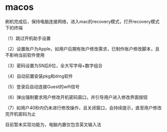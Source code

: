 # macos

刷机完成后，保持电脑连接网络，进入mac的recovery模式，打开recovery模式下的终端

（1）跳过开机助手设置

（2）设置账户为Apple，如用户后期有账户修改需求，已制作账户修改脚本，且不影响当前软件使用

（3）密码设置为SN后6位，全大写字母+数字组合

（4）自动前置安装pkg和dmg软件

（5）登录后自动连接Guest的wifi信号

（6）弹出强制要求用户修改开机密码窗口，并引导用户进入修改界面按钮

（7）如用户40秒内仍未进行修改操作，且关闭窗口，会持续提示，直至用户修改完开机密码为止

目前暂未实现功能为，电脑内置仅包含英文输入法
